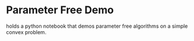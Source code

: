 # Parameter Free Demo

holds a python notebook that demos parameter free algorithms on a simple convex problem.
